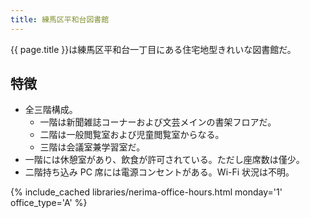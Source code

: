 ```yaml
---
title: 練馬区平和台図書館
---
```


{{ page.title }}は練馬区平和台一丁目にある住宅地型きれいな図書館だ。

## 特徴

* 全三階構成。
  * 一階は新聞雑誌コーナーおよび文芸メインの書架フロアだ。
  * 二階は一般閲覧室および児童閲覧室からなる。
  * 三階は会議室兼学習室だ。
* 一階には休憩室があり、飲食が許可されている。ただし座席数は僅少。
* 二階持ち込み PC 席には電源コンセントがある。Wi-Fi 状況は不明。

{% include_cached libraries/nerima-office-hours.html monday='1' office_type='A' %}

